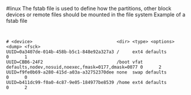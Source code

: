 #linux 
The fstab file is used to define how the partitions, other block devices or remote files should be mounted in the file system 
Example of a fstab file 

```console


# <device>                                <dir> <type> <options>                                        <dump> <fsck>
UUID=0a3407de-014b-458b-b5c1-848e92a327a3 /     ext4 defaults                                           0      1
UUID=CBB6-24F2                            /boot vfat defaults,nodev,nosuid,noexec,fmask=0177,dmask=0077 0      2
UUID=f9fe0b69-a280-415d-a03a-a32752370dee none  swap defaults                                           0      0
UUID=b411dc99-f0a0-4c87-9e05-184977be8539 /home ext4 defaults                                           0      2
```
